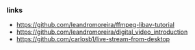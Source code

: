 ### links
* https://github.com/leandromoreira/ffmpeg-libav-tutorial
* https://github.com/leandromoreira/digital_video_introduction
* https://github.com/carlosb1/live-stream-from-desktop
